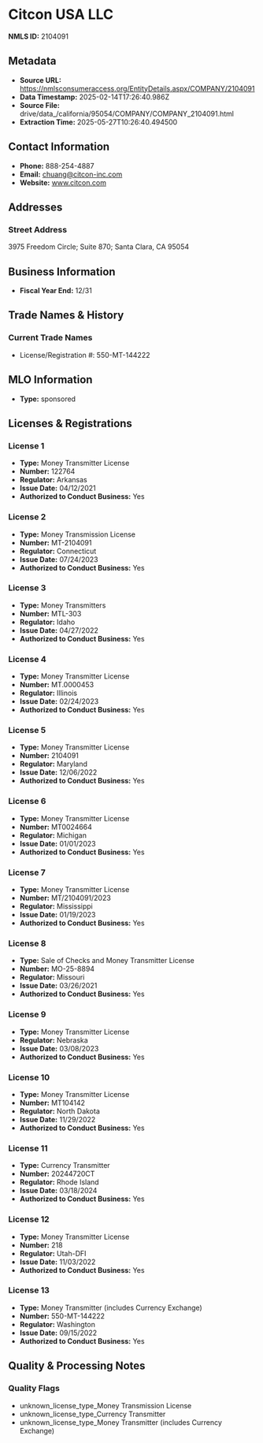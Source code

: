 # Citcon USA LLC

**NMLS ID:** 2104091

## Metadata
- **Source URL:** https://nmlsconsumeraccess.org/EntityDetails.aspx/COMPANY/2104091
- **Data Timestamp:** 2025-02-14T17:26:40.986Z
- **Source File:** drive/data_/california/95054/COMPANY/COMPANY_2104091.html
- **Extraction Time:** 2025-05-27T10:26:40.494500

## Contact Information
- **Phone:** 888-254-4887
- **Email:** chuang@citcon-inc.com
- **Website:** www.citcon.com

## Addresses
### Street Address
3975 Freedom Circle; Suite 870; Santa Clara, CA 95054

## Business Information
- **Fiscal Year End:** 12/31

## Trade Names & History
### Current Trade Names
- License/Registration #: 550-MT-144222

## MLO Information
- **Type:** sponsored

## Licenses & Registrations

### License 1
- **Type:** Money Transmitter License
- **Number:** 122764
- **Regulator:** Arkansas
- **Issue Date:** 04/12/2021
- **Authorized to Conduct Business:** Yes

### License 2
- **Type:** Money Transmission License
- **Number:** MT-2104091
- **Regulator:** Connecticut
- **Issue Date:** 07/24/2023
- **Authorized to Conduct Business:** Yes

### License 3
- **Type:** Money Transmitters
- **Number:** MTL-303
- **Regulator:** Idaho
- **Issue Date:** 04/27/2022
- **Authorized to Conduct Business:** Yes

### License 4
- **Type:** Money Transmitter License
- **Number:** MT.0000453
- **Regulator:** Illinois
- **Issue Date:** 02/24/2023
- **Authorized to Conduct Business:** Yes

### License 5
- **Type:** Money Transmitter License
- **Number:** 2104091
- **Regulator:** Maryland
- **Issue Date:** 12/06/2022
- **Authorized to Conduct Business:** Yes

### License 6
- **Type:** Money Transmitter License
- **Number:** MT0024664
- **Regulator:** Michigan
- **Issue Date:** 01/01/2023
- **Authorized to Conduct Business:** Yes

### License 7
- **Type:** Money Transmitter License
- **Number:** MT/2104091/2023
- **Regulator:** Mississippi
- **Issue Date:** 01/19/2023
- **Authorized to Conduct Business:** Yes

### License 8
- **Type:** Sale of Checks and Money Transmitter License
- **Number:** MO-25-8894
- **Regulator:** Missouri
- **Issue Date:** 03/26/2021
- **Authorized to Conduct Business:** Yes

### License 9
- **Type:** Money Transmitter License
- **Regulator:** Nebraska
- **Issue Date:** 03/08/2023
- **Authorized to Conduct Business:** Yes

### License 10
- **Type:** Money Transmitter License
- **Number:** MT104142
- **Regulator:** North Dakota
- **Issue Date:** 11/29/2022
- **Authorized to Conduct Business:** Yes

### License 11
- **Type:** Currency Transmitter
- **Number:** 20244720CT
- **Regulator:** Rhode Island
- **Issue Date:** 03/18/2024
- **Authorized to Conduct Business:** Yes

### License 12
- **Type:** Money Transmitter License
- **Number:** 218
- **Regulator:** Utah-DFI
- **Issue Date:** 11/03/2022
- **Authorized to Conduct Business:** Yes

### License 13
- **Type:** Money Transmitter (includes Currency Exchange)
- **Number:** 550-MT-144222
- **Regulator:** Washington
- **Issue Date:** 09/15/2022
- **Authorized to Conduct Business:** Yes

## Quality & Processing Notes
### Quality Flags
- unknown_license_type_Money Transmission License
- unknown_license_type_Currency Transmitter
- unknown_license_type_Money Transmitter (includes Currency Exchange)
